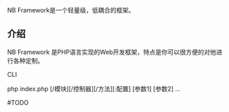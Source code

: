 NB Framework是一个轻量级，低耦合的框架。

## 介绍

NB Framework 是PHP语言实现的Web开发框架，特点是你可以很方便的对他进行各种定制。

CLI

php index.php [/模块][/控制器][/方法][:配置] [参数1] [参数2] ...

#TODO